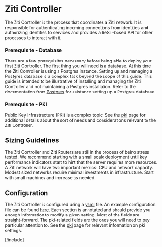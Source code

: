 # Ziti Controller

The Ziti Controller is the process that coordinates a Ziti network. It is responsible for authenticating incoming
connections from identities and authorizing identities to services and provides a ReST-based API for other processes to
interact with it.

### Prerequisite - Database

There are a few prerequisites necessary before being able to deploy your first Ziti Controller.  The first thing you will
need is a database. At this time the Ziti Controller is using a Postgres instance. Setting up and managing a Postgres
database is a complex task beyond the scope of this guide. This guide is intended to be illustrative of installing and
managing the Ziti Controller and not maintaining a Postgres installation. Refer to the documentation from
[Postgres](https://www.postgresql.org/docs/) for asistance setting up a Postgres database.

### Prerequisite - PKI

Public Key Infrastructure (PKI) is a complex topic. See the [pki](~/ziti/manage/pki.md) page for additional details about the sort
of needs and considerations relevant to the Ziti Controller.

## Sizing Guidelines

The Ziti Controller and Ziti Routers are still in the process of being stress tested. We recommend starting with a small
scale deployment until key performance indicators start to hint that the server requires more resources. A Ziti network
will have two important metrics: CPU and network capacity.  Modest sized networks require minimal investments in
infrastructure. Start with small machines and increase as needed.

## Configuration

The Ziti Controller is configured using a [yaml](https://yaml.org/) file. An example configuration file can be found
[here](~/ziti/manage/sample-controller-config.yaml). Each section is annotated and should provide you enough
information to modify a given setting. Most of the fields are straight-forward. The pki-related fields are the ones you
will need to pay particular attention to. See the [pki](~/ziti/manage/pki.md) page for relevant information on pki
settings.

[!include[](./logging-snippet.md)]